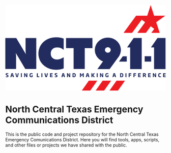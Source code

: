 <p align="center">
  <picture>
    <source media="(prefers-color-scheme: dark)" srcset="https://raw.githubusercontent.com/nct911/.github/main/images/nct911Logo-White.png">
    <source media="(prefers-color-scheme: light)" srcset="https://raw.githubusercontent.com/nct911/.github/main/images/nct911Logo-Color.png">
    <img alt="North Central Texas Emergency Communications District Logo" src="https://raw.githubusercontent.com/nct911/.github/main/images/nct911Logo-Color.png">
  </picture>

  # North Central Texas Emergency Communications District
</p>
This is the public code and project repository for the North Central Texas Emergency Comunications District. Here you will find tools, apps, scripts, and other files or projects we have shared with the public.
